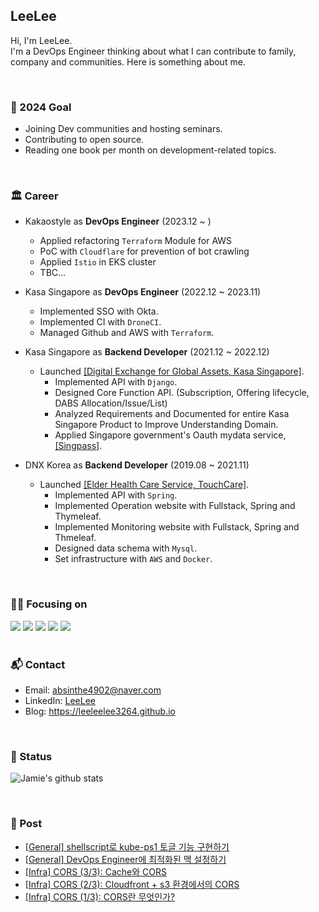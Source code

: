 
## LeeLee 
Hi, I'm LeeLee. <br>
I'm a DevOps Engineer thinking about what I can contribute to family, company and communities. Here is something about me. <br> 

<br>

### 🥇 2024 Goal
- Joining Dev communities and hosting seminars.    <br> 
- Contributing to open source. <br> 
- Reading one book per month on development-related topics. <br> 

<br>

### 🏛️ Career
- Kakaostyle as **DevOps Engineer** (2023.12 ~ )
    - Applied refactoring `Terraform` Module for AWS
    - PoC with `Cloudflare` for prevention of bot crawling
    - Applied `Istio` in EKS cluster
    - TBC...

- Kasa Singapore as **DevOps Engineer** (2022.12 ~ 2023.11)
    - Implemented SSO with Okta. 
    - Implemented CI with `DroneCI`. 
    - Managed Github and AWS with `Terraform`.  

- Kasa Singapore as **Backend Developer** (2021.12 ~ 2022.12)
    - Launched [[Digital Exchange for Global Assets, Kasa Singapore]](https://www.kasa.sg/).
        - Implemented API with `Django`.
        - Designed Core Function API. (Subscription, Offering lifecycle, DABS Allocation/Issue/List) 
        - Analyzed Requirements and Documented for entire Kasa Singapore Product to Improve Understanding Domain.
        - Applied Singapore government's Oauth mydata service, [[Singpass]](https://www.singpass.gov.sg/main/).

- DNX Korea as **Backend Developer** (2019.08 ~ 2021.11)
    - Launched [[Elder Health Care Service, TouchCare]](https://www.youtube.com/watch?v=oMLnWmGjnyo&ab_channel=RangDnx).
        - Implemented API with `Spring`.
        - Implemented Operation website with Fullstack, Spring and Thymeleaf.
        - Implemented Monitoring website with Fullstack, Spring and Thmeleaf.
        - Designed data schema with `Mysql`.
        - Set infrastructure with `AWS` and `Docker`.

  
<br>



### 👩‍💻 Focusing on 

<span>
      <img src="https://img.shields.io/badge/Amazon_AWS-FF9900?style=for-the-badge&logo=amazonaws&logoColor=white">
      <img src="https://img.shields.io/badge/kubernetes-326ce5.svg?&style=for-the-badge&logo=kubernetes&logoColor=white">
      <img src="https://img.shields.io/badge/istio-466BB0?style=for-the-badge&logo=go&logoColor=white">
      <img src="https://img.shields.io/badge/terraform-844FBA?style=for-the-badge&logo=go&logoColor=white">
      <img src="https://img.shields.io/badge/Go-00ADD8?style=for-the-badge&logo=go&logoColor=white">
</span>

<br>
<br>

### 📬 Contact
- Email: <a href = "mailto: absinthe4902@naver.com">absinthe4902@naver.com</a>
- LinkedIn: [LeeLee](https://www.linkedin.com/in/seungmin4035/)
- Blog: https://leeleelee3264.github.io

<br>


### 🧐 Status 

![Jamie's github stats](https://github-readme-stats-git-masterrstaa-rickstaa.vercel.app/api?username=leeleelee3264&show_icons=true&hide_border=true&theme=radical) 

<br>

### 📝 Post
- [[General] shellscript로 kube-ps1 토글 기능 구현하기](https://leeleelee3264.github.io/post/2024-01-28-kube-ps1-toggle/)
- [[General] DevOps Engineer에 최적화된 맥 설정하기](https://leeleelee3264.github.io/post/2024-01-17-mac-setting/)
- [[Infra] CORS (3/3): Cache와 CORS](https://leeleelee3264.github.io/post/2023-09-26-cors-three/)
- [[Infra] CORS (2/3): Cloudfront + s3 환경에서의 CORS](https://leeleelee3264.github.io/post/2023-09-25-cors-two/)
- [[Infra] CORS (1/3): CORS란 무엇인가?](https://leeleelee3264.github.io/post/2023-09-24-cors-one/)
